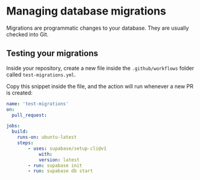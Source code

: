 # Managing database migrations

Migrations are programmatic changes to your database. They are usually checked into Git.

## Testing your migrations

Inside your repository, create a new file inside the `.github/workflows` folder called `test-migrations.yml`.

Copy this snippet inside the file, and the action will run whenever a new PR is created:

```yaml
name: 'test-migrations'
on:
  pull_request:

jobs:
  build: 
    runs-on: ubuntu-latest
    steps:
        - uses: supabase/setup-cli@v1
            with:
            version: latest
        - run: supabase init
        - run: supabase db start
```
